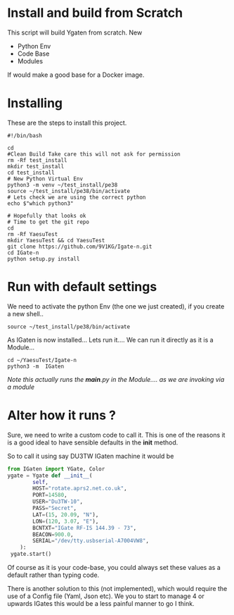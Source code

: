 
# Install and build from Scratch

This script will build Ygaten from scratch.
New
  - Python Env
  - Code Base
  - Modules

If would make a good base for a Docker image.


# Installing 

These are the steps to install this project.

```
#!/bin/bash

cd 
#Clean Build Take care this will not ask for permission
rm -Rf test_install
mkdir test_install
cd test_install
# New Python Virtual Env
python3 -m venv ~/test_install/pe38
source ~/test_install/pe38/bin/activate
# Lets check we are using the correct python
echo $"which python3"

# Hopefully that looks ok 
# Time to get the git repo
cd
rm -Rf YaesuTest
mkdir YaesuTest && cd YaesuTest
git clone https://github.com/9V1KG/Igate-n.git
cd IGate-n	
python setup.py install
```


# Run with default settings

We need to activate the python Env (the one we just created), if you create a new shell..


	source ~/test_install/pe38/bin/activate


As IGaten is now installed... 
Lets run it.... We can run it directly as it is a Module...

    cd ~/YaesuTest/Igate-n
	python3 -m  IGaten


*Note this actually runs the __main__.py in the Module.... as we are invoking via a module*


# Alter how it runs ?

Sure, we need to write a custom code to call it. This is one of the reasons it is a good ideal to have sensible defaults in the __init__ method.

So to call it using say DU3TW IGaten machine it would be

```python
from IGaten import YGate, Color
ygate = Ygate def __init__(
        self,
        HOST="rotate.aprs2.net.co.uk",
        PORT=14580,
        USER="Du3TW-10",
        PASS="Secret",
        LAT=(15, 20.09, "N"),
        LON=(120, 3.07, "E"),
        BCNTXT="IGate RF-IS 144.39 - 73",
        BEACON=900.0,
        SERIAL="/dev/tty.usbserial-A7004VW8",
    ):
 ygate.start()
```

Of course as it is your code-base, you could always set these values as a default rather than typing code.

There is another solution to this (not implemented), which would require the use of a Config file (Yaml, Json etc). We you to start to manage 4 or upwards IGates this would be a less painful manner to go I think.






